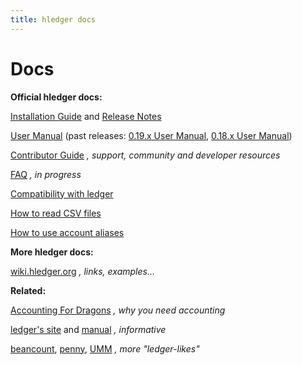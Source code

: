 ```yaml
---
title: hledger docs
---
```


# Docs

**Official hledger docs:**

[Installation Guide](INSTALL.html)
and
[Release Notes](NEWS.html)

[User Manual](MANUAL.html)  (past releases: [0.19.x User Manual](0.19/MANUAL.html), [0.18.x User Manual](0.18/MANUAL.html))

[Contributor Guide](DEVELOPMENT.html)
*, support, community and developer resources*

[FAQ](FAQ.html)
*, in progress*

[Compatibility with ledger](LEDGER.html)

[How to read CSV files](CSV.html)

[How to use account aliases](ALIASES.html)

**More hledger docs:**

[wiki.hledger.org](http://wiki.hledger.org)
*, links, examples...*

**Related:**

[Accounting For Dragons](http://podcastle.org/2009/10/09/pc-miniature-38-accounting-for-dragons)
*, why you need accounting*

[ledger's site](http://ledger-cli.org) and [manual](http://ledger-cli.org/3.0/doc/ledger3.html)
*, informative*

[beancount](http://furius.ca/beancount/),
[penny](https://github.com/massysett/penny),
[UMM](http://hackage.haskell.org/package/UMM)
*, more "ledger-likes"*


